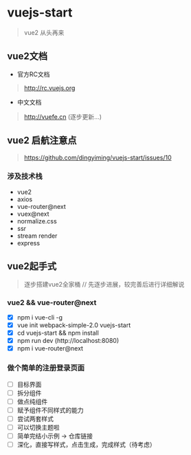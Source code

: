 # vuejs-start

> vue2 从头再来

## vue2文档

- 官方RC文档

> http://rc.vuejs.org

- 中文文档

>  http://vuefe.cn (逐步更新...)

## vue2 启航注意点
 
> https://github.com/dingyiming/vuejs-start/issues/10

### 涉及技术栈

- vue2
- axios
- vue-router@next
- vuex@next
- normalize.css
- ssr
- stream render
- express

## vue2起手式
 
> 逐步搭建vue2全家桶 // 先逐步进展，较完善后进行详细解说

### vue2 && vue-router@next
- [x] npm i vue-cli -g
- [x] vue init webpack-simple-2.0 vuejs-start
- [x] cd vuejs-start && npm install
- [x] npm run dev  (http://localhost:8080)
- [x] npm i vue-router@next

### 做个简单的注册登录页面

- [ ] 目标界面
- [ ] 拆分组件
- [ ] 做点纯组件
- [ ] 赋予组件不同样式的能力
- [ ] 尝试两套样式
- [ ] 可以切换主题啦
- [ ] 简单完结小示例 -> 仓库链接
- [ ] 深化，直接写样式，点击生成，完成样式（待考虑）

